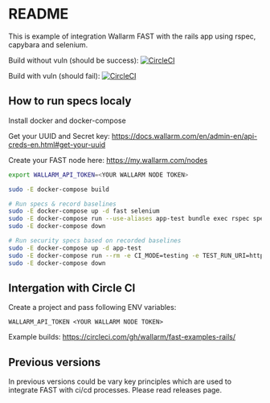 # README

This is example of integration Wallarm FAST with the rails app using rspec, capybara and selenium.

Build without vuln (should be success): [![CircleCI](https://circleci.com/gh/wallarm/fast-examples-rails/tree/master.svg?style=svg)](https://circleci.com/gh/wallarm/fast-examples-rails/tree/master)

Build with vuln (should fail): [![CircleCI](https://circleci.com/gh/wallarm/fast-examples-rails/tree/feature%2Fvuln.svg?style=svg)](https://circleci.com/gh/wallarm/fast-examples-rails/tree/feature%2Fvuln)

## How to run specs localy

Install docker and docker-compose

Get your UUID and Secret key:
https://docs.wallarm.com/en/admin-en/api-creds-en.html#get-your-uuid

Create your FAST node here:
https://my.wallarm.com/nodes

```sh
export WALLARM_API_TOKEN=<YOUR WALLARM NODE TOKEN>

sudo -E docker-compose build

# Run specs & record baselines
sudo -E docker-compose up -d fast selenium
sudo -E docker-compose run --use-aliases app-test bundle exec rspec spec/features/posts_spec.rb
sudo -E docker-compose down

# Run security specs based on recorded baselines
sudo -E docker-compose up -d app-test
sudo -E docker-compose run --rm -e CI_MODE=testing -e TEST_RUN_URI=http://app-test:3000 fast
sudo -E docker-compose down
```

## Intergation with Circle CI

Create a project and pass following ENV variables:
```
WALLARM_API_TOKEN <YOUR WALLARM NODE TOKEN>
```

Example builds:
https://circleci.com/gh/wallarm/fast-examples-rails/


## Previous versions

In previous versions could be vary key principles which are used to integrate FAST with ci/cd processes.
Please read releases page.
